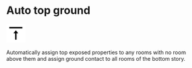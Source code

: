 # Auto top ground
<img src="images/auto-top-ground.svg" width="50" height="50"> 

Automatically assign top exposed properties to any rooms with no room above them and assign ground contact to all rooms of the bottom story.